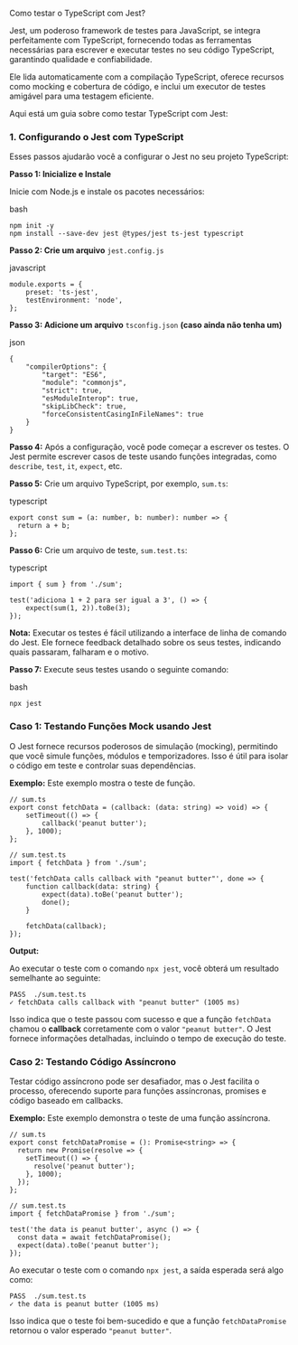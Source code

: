 

Como testar o TypeScript com Jest?

Jest, um poderoso framework de testes para JavaScript, se integra perfeitamente com TypeScript, fornecendo todas as ferramentas necessárias para escrever e executar testes no seu código TypeScript, garantindo qualidade e confiabilidade.

Ele lida automaticamente com a compilação TypeScript, oferece recursos como mocking e cobertura de código, e inclui um executor de testes amigável para uma testagem eficiente.

Aqui está um guia sobre como testar TypeScript com Jest:

### 1. Configurando o Jest com TypeScript

Esses passos ajudarão você a configurar o Jest no seu projeto TypeScript:

**Passo 1: Inicialize e Instale**

Inicie com Node.js e instale os pacotes necessários:

bash

```
npm init -y
npm install --save-dev jest @types/jest ts-jest typescript
```

**Passo 2: Crie um arquivo** `jest.config.js`

javascript

```
module.exports = {
    preset: 'ts-jest',
    testEnvironment: 'node',
};
```

**Passo 3: Adicione um arquivo** `tsconfig.json` **(caso ainda não tenha um)**

json

```
{
    "compilerOptions": {
        "target": "ES6",
        "module": "commonjs",
        "strict": true,
        "esModuleInterop": true,
        "skipLibCheck": true,
        "forceConsistentCasingInFileNames": true
    }
}
```

**Passo 4:** Após a configuração, você pode começar a escrever os testes. O Jest permite escrever casos de teste usando funções integradas, como `describe`, `test`, `it`, `expect`, etc.

**Passo 5:** Crie um arquivo TypeScript, por exemplo, `sum.ts`:

typescript

```
export const sum = (a: number, b: number): number => {
  return a + b;
};
```

**Passo 6:** Crie um arquivo de teste, `sum.test.ts`:

typescript

```
import { sum } from './sum';

test('adiciona 1 + 2 para ser igual a 3', () => {
    expect(sum(1, 2)).toBe(3);
});
```

**Nota:** Executar os testes é fácil utilizando a interface de linha de comando do Jest. Ele fornece feedback detalhado sobre os seus testes, indicando quais passaram, falharam e o motivo.

**Passo 7:** Execute seus testes usando o seguinte comando:

bash

```
npx jest
```


### **Caso 1: Testando Funções Mock usando Jest** 
O Jest fornece recursos poderosos de simulação (mocking), permitindo que você simule funções, módulos e temporizadores. Isso é útil para isolar o código em teste e controlar suas dependências.

****Exemplo:**** Este exemplo mostra o teste de função.
```
// sum.ts
export const fetchData = (callback: (data: string) => void) => {
    setTimeout(() => {
        callback('peanut butter');
    }, 1000);
};
```

```
// sum.test.ts
import { fetchData } from './sum';

test('fetchData calls callback with "peanut butter"', done => {
    function callback(data: string) {
        expect(data).toBe('peanut butter');
        done();
    }

    fetchData(callback);
});
```

****Output:****

Ao executar o teste com o comando `npx jest`, você obterá um resultado semelhante ao seguinte:

```
PASS  ./sum.test.ts
✓ fetchData calls callback with "peanut butter" (1005 ms)
```

Isso indica que o teste passou com sucesso e que a função `fetchData` chamou o **callback** corretamente com o valor `"peanut butter"`. O Jest fornece informações detalhadas, incluindo o tempo de execução do teste.


### **Caso 2: Testando Código Assíncrono** 
Testar código assíncrono pode ser desafiador, mas o Jest facilita o processo, oferecendo suporte para funções assíncronas, promises e código baseado em callbacks.

**Exemplo:** Este exemplo demonstra o teste de uma função assíncrona.

```
// sum.ts
export const fetchDataPromise = (): Promise<string> => {
  return new Promise(resolve => {
    setTimeout(() => {
      resolve('peanut butter');
    }, 1000);
  });
};
```

```
// sum.test.ts
import { fetchDataPromise } from './sum';

test('the data is peanut butter', async () => {
  const data = await fetchDataPromise();
  expect(data).toBe('peanut butter');
});
```


Ao executar o teste com o comando `npx jest`, a saída esperada será algo como:
```
PASS  ./sum.test.ts
✓ the data is peanut butter (1005 ms)
```

Isso indica que o teste foi bem-sucedido e que a função `fetchDataPromise` retornou o valor esperado `"peanut butter"`.



